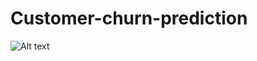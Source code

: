 # Customer-churn-prediction
![Alt text](https://github.com/user-attachments/assets/e5cbb738-c7f7-48c5-aeaf-ea3b492f3144)

